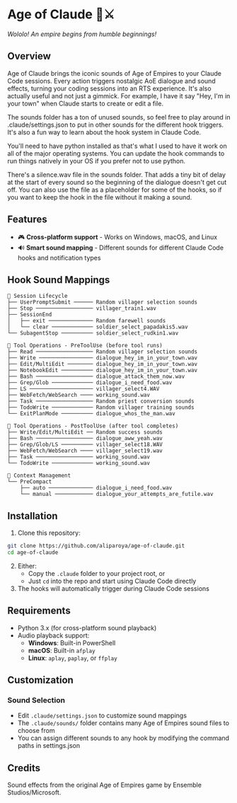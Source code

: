 # Age of Claude 🏰⚔️

*Wololo! An empire begins from humble beginnings!*

## Overview

Age of Claude brings the iconic sounds of Age of Empires to your Claude Code sessions. Every action triggers nostalgic AoE dialogue and sound effects, turning your coding sessions into an RTS experience. It's also actually useful and not just a gimmick. For example, I have it say "Hey, I'm in your town" when Claude starts to create or edit a file. 

The sounds folder has a ton of unused sounds, so feel free to play around in .claude/settings.json to put in other sounds for the different hook triggers. It's also a fun way to learn about the hook system in Claude Code.

You'll need to have python installed as that's what I used to have it work on all of the major operating systems. You can update the hook commands to run things natively in your OS if you prefer not to use python.

There's a silence.wav file in the sounds folder. That adds a tiny bit of delay at the start of every sound so the beginning of the dialogue doesn't get cut off. You can also use the file as a placeholder for some of the hooks, so if you want to keep the hook in the file without it making a sound.

## Features

- 🎮 **Cross-platform support** - Works on Windows, macOS, and Linux
- 🔊 **Smart sound mapping** - Different sounds for different Claude Code hooks and notification types

## Hook Sound Mappings

```
📁 Session Lifecycle
├── UserPromptSubmit ────── Random villager selection sounds
├── Stop ────────────────── villager_train1.wav
├── SessionEnd 
│   ├── exit ────────────── Random farewell sounds
│   └── clear ───────────── soldier_select_papadakis5.wav
└── SubagentStop ────────── soldier_select_rudkin1.wav

📁 Tool Operations - PreToolUse (before tool runs)
├── Read ────────────────── Random villager selection sounds
├── Write ───────────────── dialogue_hey_im_in_your_town.wav
├── Edit/MultiEdit ──────── dialogue_hey_im_in_your_town.wav
├── NotebookEdit ────────── dialogue_hey_im_in_your_town.wav
├── Bash ────────────────── dialogue_attack_them_now.wav
├── Grep/Glob ───────────── dialogue_i_need_food.wav
├── LS ──────────────────── villager_select4.WAV
├── WebFetch/WebSearch ──── working_sound.wav
├── Task ────────────────── Random priest conversion sounds
├── TodoWrite ───────────── Random villager training sounds
└── ExitPlanMode ────────── dialogue_whos_the_man.wav

📁 Tool Operations - PostToolUse (after tool completes)
├── Write/Edit/MultiEdit ── Random success sounds
├── Bash ────────────────── dialogue_aww_yeah.wav
├── Grep/Glob/LS ────────── villager_select18.WAV
├── WebFetch/WebSearch ──── villager_select19.wav
├── Task ────────────────── working_sound.wav
└── TodoWrite ───────────── working_sound.wav

📁 Context Management
└── PreCompact
    ├── auto ────────────── dialogue_i_need_food.wav
    └── manual ──────────── dialogue_your_attempts_are_futile.wav
```

## Installation

1. Clone this repository:
```bash
git clone https://github.com/aliparoya/age-of-claude.git
cd age-of-claude
```

2. Either:
   - Copy the `.claude` folder to your project root, or
   - Just `cd` into the repo and start using Claude Code directly
3. The hooks will automatically trigger during Claude Code sessions

## Requirements

- Python 3.x (for cross-platform sound playback)
- Audio playback support:
  - **Windows**: Built-in PowerShell
  - **macOS**: Built-in `afplay`
  - **Linux**: `aplay`, `paplay`, or `ffplay`

## Customization

### Sound Selection
- Edit `.claude/settings.json` to customize sound mappings
- The `.claude/sounds/` folder contains many Age of Empires sound files to choose from
- You can assign different sounds to any hook by modifying the command paths in settings.json


## Credits

Sound effects from the original Age of Empires game by Ensemble Studios/Microsoft.